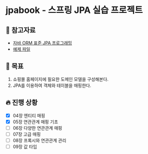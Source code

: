 # jpabook - 스프링 JPA 실습 프로젝트

## 📘 참고자료

- [자바 ORM 표준 JPA 프로그래밍](https://book.naver.com/bookdb/book_detail.nhn?bid=9252528)
- [예제 파일](https://github.com/holyeye/jpabook)

## 🧸 목표
1. 쇼핑몰 홈페이지에 필요한 도메인 모델을 구성해본다.
2. JPA를 이용하여 객체와 테이블을 매핑한다.

## 🔥 진행 상황
- [X] 04장 엔티티 매핑
- [X] 05장 연관관계 매핑 기초
- [ ] 06장 다양한 연관관계 매핑
- [ ] 07장 고급 매핑
- [ ] 08장 프록시와 연관관계 관리
- [ ] 09장 값 타입
